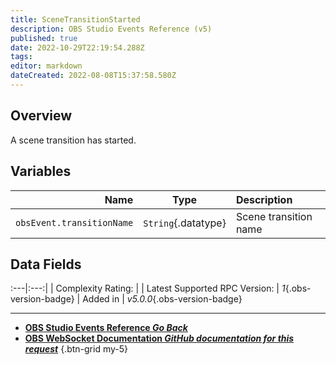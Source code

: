 ```yaml
---
title: SceneTransitionStarted
description: OBS Studio Events Reference (v5)
published: true
date: 2022-10-29T22:19:54.288Z
tags: 
editor: markdown
dateCreated: 2022-08-08T15:37:58.580Z
---
```


## Overview
A scene transition has started.

## Variables
Name | Type | Description | 
----:|:----:|:------------|
`obsEvent.transitionName` | `String`{.datatype} | Scene transition name

## Data Fields
:---|:---:|
| Complexity Rating: | <span class="stars stars--2"></span>
| Latest Supported RPC Version: | *1*{.obs-version-badge}
| Added in | *v5.0.0*{.obs-version-badge}

---

- [<i class="mdi mdi-chevron-left"></i>**OBS Studio Events Reference *Go Back***](/Broadcasters/OBS/Events)
- [<i class="mdi mdi-github"></i> **OBS WebSocket Documentation *GitHub documentation for this request***](https://github.com/obsproject/obs-websocket/blob/master/docs/generated/protocol.md#scenetransitionstarted)
{.btn-grid my-5}